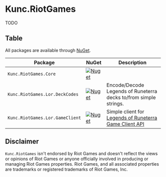 # Kunc.RiotGames

TODO

## Table 
All packages are available through [NuGet](https://www.nuget.org/packages?q=Kunc.RiotGames.).

Package                        |NuGet| Description
-------------------------------|-----|------------
`Kunc.RiotGames.Core`          | [![Nuget](https://img.shields.io/nuget/v/Kunc.RiotGames.Core?logo=NuGet&logoColor=blue&style=flat-square)](https://www.nuget.org/packages/Kunc.RiotGames.Core) | 
`Kunc.RiotGames.Lor.DeckCodes` | [![Nuget](https://img.shields.io/nuget/v/Kunc.RiotGames.Lor.DeckCodes?logo=NuGet&logoColor=blue&style=flat-square)](https://www.nuget.org/packages/Kunc.RiotGames.Lor.DeckCodes) | Encode/Decode Legends of Runeterra decks to/from simple strings.
`Kunc.RiotGames.Lor.GameClient`| [![Nuget](https://img.shields.io/nuget/v/Kunc.RiotGames.Lor.GameClient?logo=NuGet&logoColor=blue&style=flat-square)](https://www.nuget.org/packages/Kunc.RiotGames.Lor.GameClient) |Simple client for [Legends of Runeterra Game Client API](https://developer.riotgames.com/docs/lor#game-client-api)|

## Disclaimer
`Kunc.RiotGames` isn't endorsed by Riot Games and doesn't reflect the views or opinions of Riot Games or anyone officially involved in producing or managing Riot Games properties. Riot Games, and all associated properties are trademarks or registered trademarks of Riot Games, Inc.
